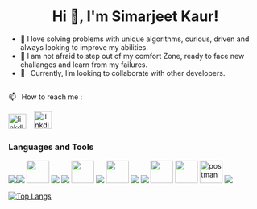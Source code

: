###

<h1 align="center">Hi 👋, I'm <a>Simarjeet Kaur!</a></h1>

- 🌱 I love solving problems with unique algorithms, curious, driven and always looking to improve my abilities.
- 🌱 I am not afraid to step out of my comfort Zone, ready to face new challanges and learn from my failures.
- 👯 &ensp;Currently, I’m looking to collaborate with other developers.
##
📫 &ensp;How to reach me :
<p><a href="https://www.linkedin.com/in/simarjeet-kaur-518h/"><img src="https://upload.wikimedia.org/wikipedia/commons/thumb/c/c9/Linkedin.svg/1200px-Linkedin.svg.png" alt="linkdln" width="35" height="30"/></a>&nbsp; &nbsp;
<a href="mailto:simarjeet518h@gmail.com"><img src="https://cdn4.iconfinder.com/data/icons/social-media-logos-6/512/112-gmail_email_mail-512.png" alt="linkdln" width="35" height="35"/></a></p>



### Languages and Tools

<img src="https://img.icons8.com/color/48/000000/c-plus-plus-logo.png"/><img src="https://img.icons8.com/color/48/000000/javascript.png"/>
<img src="https://cdn0.iconfinder.com/data/icons/social-network-7/50/22-512.png" width="45" height="45"/>
<img src="https://img.icons8.com/color/48/000000/css3.png"/>
<img src="https://img.icons8.com/color/48/000000/php.png"/>
<img src="https://cdn3.vectorstock.com/i/1000x1000/78/57/react-icon-in-a-hexagon-vector-36587857.jpg" width="45" height="45"/>
<img src="https://img.icons8.com/color/48/000000/nodejs.png"/>
<img src="https://upload.wikimedia.org/wikipedia/commons/thumb/6/62/Ruby_On_Rails_Logo.svg/1200px-Ruby_On_Rails_Logo.svg.png" width="45" height="45"/>
<img src="https://img.icons8.com/fluent/50/000000/mysql-logo.png"/>
<img src="https://img.icons8.com/color/48/000000/postgreesql.png"/>
<img src="https://cdn.freebiesupply.com/logos/large/2x/mocha-1-logo-png-transparent.png" width="45" height="45"/>
<img src="https://pbs.twimg.com/profile_images/1415409062322360329/Vl8p-QqO_400x400.jpg" width="45" height="45"/>
<img src="https://www.vectorlogo.zone/logos/getpostman/getpostman-icon.svg" alt="postman" width="45" height="45"/>
<img src="https://img.icons8.com/color/48/000000/visual-studio-code-2019.png"/>


[![Top Langs](https://github-readme-stats.vercel.app/api/top-langs/?username=simarjeet518&layout=compact)](https://github.com/mohit01-beep/github-readme-stats)





